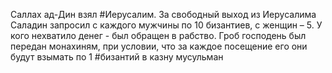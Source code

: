 Саллах ад-Дин взял #Иерусалим. За свободный выход из Иерусалима Саладин запросил с каждого мужчины по 10 бизантиев, с женщин – 5. У кого нехватило денег - был обращен в рабство. Гроб господень был передан монахиням, при условии, что за каждое посещение его они будут взымать по 1 #бизантий в казну мусульман